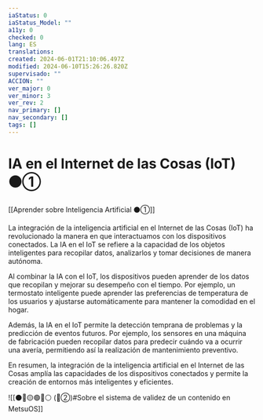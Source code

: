 ```yaml
---
iaStatus: 0
iaStatus_Model: ""
a11y: 0
checked: 0
lang: ES
translations: 
created: 2024-06-01T21:10:06.497Z
modified: 2024-06-10T15:26:26.820Z
supervisado: ""
ACCION: ""
ver_major: 0
ver_minor: 3
ver_rev: 2
nav_primary: []
nav_secondary: []
tags: []
---
```

# IA en el Internet de las Cosas (IoT) ⚫①

[[Aprender sobre Inteligencia Artificial ⚫①]]

La integración de la inteligencia artificial en el Internet de las Cosas (IoT) ha revolucionado la manera en que interactuamos con los dispositivos conectados. La IA en el IoT se refiere a la capacidad de los objetos inteligentes para recopilar datos, analizarlos y tomar decisiones de manera autónoma.

Al combinar la IA con el IoT, los dispositivos pueden aprender de los datos que recopilan y mejorar su desempeño con el tiempo. Por ejemplo, un termostato inteligente puede aprender las preferencias de temperatura de los usuarios y ajustarse automáticamente para mantener la comodidad en el hogar.

Además, la IA en el IoT permite la detección temprana de problemas y la predicción de eventos futuros. Por ejemplo, los sensores en una máquina de fabricación pueden recopilar datos para predecir cuándo va a ocurrir una avería, permitiendo así la realización de mantenimiento preventivo.

En resumen, la integración de la inteligencia artificial en el Internet de las Cosas amplía las capacidades de los dispositivos conectados y permite la creación de entornos más inteligentes y eficientes.

![[⚫🔴🟡🟢🔵⚪ (🔴②)#Sobre el sistema de validez de un contenido en MetsuOS]]
